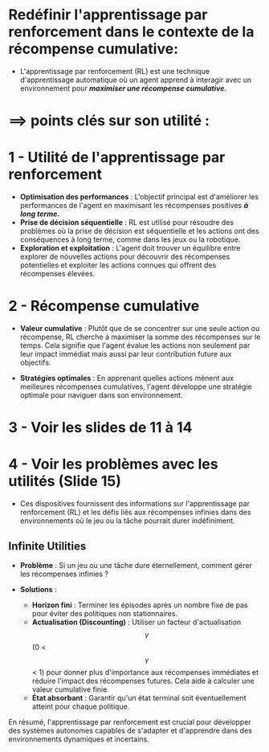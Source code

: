 
# Redéfinir l'apprentissage par renforcement dans le contexte de la récompense cumulative:

- L'apprentissage par renforcement (RL) est une technique d'apprentissage automatique où un agent apprend à interagir avec un environnement pour ***maximiser une récompense cumulative.*** 

# ==> points clés sur son utilité :

# 1 - **Utilité de l'apprentissage par renforcement**

- **Optimisation des performances** : L'objectif principal est d'améliorer les performances de l'agent en maximisant les récompenses positives ***à long terme.***
- **Prise de décision séquentielle** : RL est utilisé pour résoudre des problèmes où la prise de décision est séquentielle et les actions ont des conséquences à long terme, comme dans les jeux ou la robotique.
- **Exploration et exploitation** : L'agent doit trouver un équilibre entre explorer de nouvelles actions pour découvrir des récompenses potentielles et exploiter les actions connues qui offrent des récompenses élevées.

# 2 - **Récompense cumulative**

- **Valeur cumulative** : Plutôt que de se concentrer sur une seule action ou récompense, RL cherche à maximiser la somme des récompenses sur le temps. Cela signifie que l'agent évalue les actions non seulement par leur impact immédiat mais aussi par leur contribution future aux objectifs.

- **Stratégies optimales** : En apprenant quelles actions mènent aux meilleures récompenses cumulatives, l'agent développe une stratégie optimale pour naviguer dans son environnement.


# 3 - Voir les slides de 11 à 14
# 4 - Voir les problèmes avec les utilités (Slide 15)

- Ces dispositives fournissent des informations sur l'apprentissage par renforcement (RL) et les défis liés aux récompenses infinies dans des environnements où le jeu ou la tâche pourrait durer indéfiniment.

## **Infinite Utilities**

- **Problème** : Si un jeu ou une tâche dure éternellement, comment gérer les récompenses infinies ?
  
- **Solutions** :
  - **Horizon fini** : Terminer les épisodes après un nombre fixe de pas pour éviter des politiques non stationnaires.
  - **Actualisation (Discounting)** : Utiliser un facteur d'actualisation $$\gamma$$ (0 < $$\gamma$$ < 1) pour donner plus d'importance aux récompenses immédiates et réduire l'impact des récompenses futures. Cela aide à calculer une valeur cumulative finie.
  - **État absorbant** : Garantir qu'un état terminal soit éventuellement atteint pour chaque politique.


En résumé, l'apprentissage par renforcement est crucial pour développer des systèmes autonomes capables de s'adapter et d'apprendre dans des environnements dynamiques et incertains.

